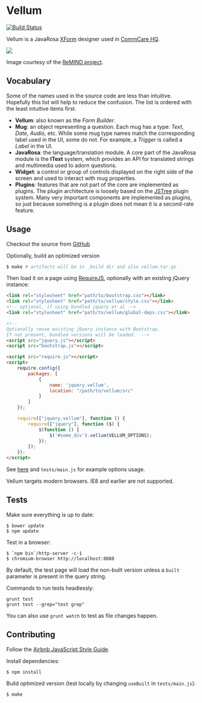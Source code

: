 Vellum
======

[![Build Status](https://travis-ci.org/dimagi/Vellum.svg?branch=master)](https://travis-ci.org/dimagi/Vellum)

Vellum is a JavaRosa [XForm](http://en.wikipedia.org/wiki/XForms) designer used
in [CommCare HQ](http://github.com/dimagi/commcare-hq).

![](http://i.imgur.com/PvrL8Rr.jpg)

Image courtesy of the [ReMIND
project](https://www.commcarehq.org/exchange/325775003aa58cfcefbc75cfdf132e4d/info/).

Vocabulary
----------

Some of the names used in the source code are less than intuitive. Hopefully
this list will help to reduce the confusion. The list is ordered with the least
intuitive items first.

- **Vellum**: also known as the _Form Builder_.
- **Mug**: an object representing a question. Each mug has a type: _Text_,
  _Date_, _Audio_, etc. While some mug type names match the corresponding label
  used in the UI, some do not. For example, a _Trigger_ is called a _Label_ in
  the UI.
- **JavaRosa**: the language/translation module. A core part of the JavaRosa
  module is the **IText** system, which provides an API for translated strings
  and multimedia used to adorn questions.
- **Widget**: a control or group of controls displayed on the right side of the
  screen and used to interact with mug properties.
- **Plugins**: features that are not part of the core are implemented as plugins.
  The plugin architecture is loosely based on the
  [JSTree](https://www.jstree.com/plugins/) plugin system. Many very important
  components are implemented as plugins, so just because something is a plugin
  does not mean it is a second-rate feature.

Usage
-----

Checkout the source from [GitHub](https://github.com/dimagi/Vellum)

Optionally, build an optimized version

```sh
$ make # artifacts will be in _build dir and also vellum.tar.gz
```

Then load it on a page using [RequireJS](http://requirejs.org), optionally with
an existing jQuery instance:

```html
<link rel="stylesheet" href="path/to/bootstrap.css"></link>
<link rel="stylesheet" href="path/to/vellum/style.css"></link>
<!-- optional, if using bundled jquery et al -->
<link rel="stylesheet" href="path/to/vellum/global-deps.css"></link>

<!-- 
Optionally reuse existing jQuery instance with Bootstrap.  
If not present, bundled versions will be loaded.  -->
<script src="jquery.js"></script>
<script src="bootstrap.js"></script>

<script src="require.js"></script>
<script>
    require.config({
        packages: [
            {
                name: 'jquery.vellum',
                location: "/path/to/vellum/src"
            }
        ]
    });

    require(["jquery.vellum"], function () {
        require(["jquery"], function ($) {
            $(function () {
                $('#some_div').vellum(VELLUM_OPTIONS);
            });
        });
    });
</script>
```

See
[here](https://github.com/dimagi/commcare-hq/blob/master/corehq/apps/app_manager/templates/app_manager/v1/form_designer.html)
and `tests/main.js` for example options usage.

Vellum targets modern browsers.  IE8 and earlier are not supported.

Tests
-----

Make sure everything is up to date:

```
$ bower update
$ npm update
```

Test in a browser:
```
$ `npm bin`/http-server -c-1
$ chromium-browser http://localhost:8080
```

By default, the test page will load the non-built version unless a `built`
parameter is present in the query string.

Commands to run tests headlessly:
```
grunt test
grunt test --grep="test grep"
```

You can also use `grunt watch` to test as file changes happen.

Contributing
------------

Follow the [Airbnb JavaScript Style Guide](https://github.com/airbnb/javascript).

Install dependencies:
```
$ npm install
```

Build optimized version (test locally by changing `useBuilt` in `tests/main.js`):
```
$ make
```
